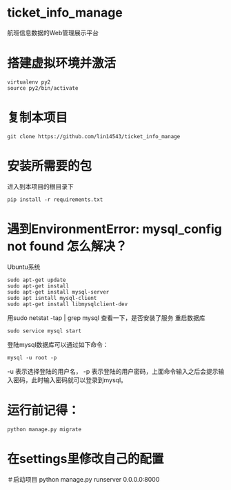 # ticket_info_manage
航班信息数据的Web管理展示平台

# 搭建虚拟环境并激活
```shell
virtualenv py2
source py2/bin/activate
```
# 复制本项目
```
git clone https://github.com/lin14543/ticket_info_manage
```
# 安装所需要的包
进入到本项目的根目录下
```
pip install -r requirements.txt
```
# 遇到EnvironmentError: mysql_config not found 怎么解决？
Ubuntu系统
```
sudo apt-get update
sudo apt-get install
sudo apt-get install mysql-server
sudo apt isntall mysql-client
sudo apt-get install libmysqlclient-dev
```
用sudo netstat -tap | grep mysql 查看一下，是否安装了服务
重启数据库
```
sudo service mysql start
```
登陆mysql数据库可以通过如下命令：
```
mysql -u root -p 
```
-u 表示选择登陆的用户名， -p 表示登陆的用户密码，上面命令输入之后会提示输入密码，此时输入密码就可以登录到mysql。

# 运行前记得：
```
python manage.py migrate
```
# 在settings里修改自己的配置
＃启动项目
python manage.py runserver 0.0.0.0:8000
